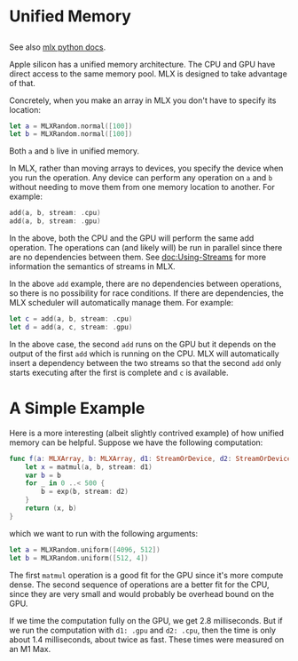 # Unified Memory

##

See also [mlx python docs](https://ml-explore.github.io/mlx/build/html/usage/unified_memory.html).

Apple silicon has a unified memory architecture. The CPU and GPU have direct
access to the same memory pool. MLX is designed to take advantage of that.

Concretely, when you make an array in MLX you don't have to specify its location:

```swift
let a = MLXRandom.normal([100])
let b = MLXRandom.normal([100])
```

Both `a` and `b` live in unified memory.

In MLX, rather than moving arrays to devices, you specify the device when you
run the operation. Any device can perform any operation on `a` and `b`
without needing to move them from one memory location to another. For example: 

```swift
add(a, b, stream: .cpu)
add(a, b, stream: .gpu)
```

In the above, both the CPU and the GPU will perform the same add
operation. The operations can (and likely will) be run in parallel since
there are no dependencies between them. See <doc:Using-Streams> for more
information the semantics of streams in MLX.

In the above `add` example, there are no dependencies between operations, so
there is no possibility for race conditions. If there are dependencies, the
MLX scheduler will automatically manage them. For example:

```swift
let c = add(a, b, stream: .cpu)
let d = add(a, c, stream: .gpu)
```

In the above case, the second `add` runs on the GPU but it depends on the
output of the first `add` which is running on the CPU. MLX will
automatically insert a dependency between the two streams so that the second
`add` only starts executing after the first is complete and `c` is
available.

# A Simple Example

Here is a more interesting (albeit slightly contrived example) of how unified
memory can be helpful. Suppose we have the following computation:

```swift
func f(a: MLXArray, b: MLXArray, d1: StreamOrDevice, d2: StreamOrDevice) -> (MLXArray, MLXArray) {
    let x = matmul(a, b, stream: d1)
    var b = b
    for _ in 0 ..< 500 {
        b = exp(b, stream: d2)
    }
    return (x, b)
}
```

which we want to run with the following arguments:

```swift
let a = MLXRandom.uniform([4096, 512])
let b = MLXRandom.uniform([512, 4])
```

The first `matmul` operation is a good fit for the GPU since it's more
compute dense. The second sequence of operations are a better fit for the CPU,
since they are very small and would probably be overhead bound on the GPU.

If we time the computation fully on the GPU, we get 2.8 milliseconds. But if we
run the computation with `d1: .gpu` and `d2: .cpu`, then the time is only
about 1.4 milliseconds, about twice as fast. These times were measured on an M1
Max.
